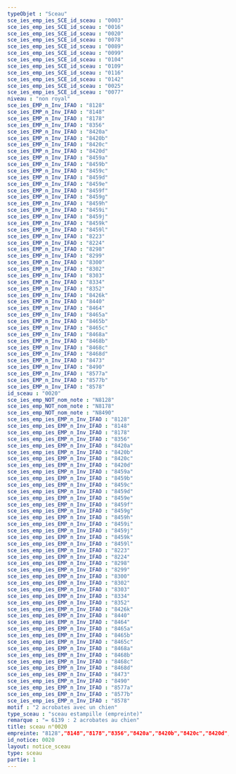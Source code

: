 ```yaml
---
typeObjet : "Sceau"
sce_ies_emp_ies_SCE_id_sceau : "0003"
sce_ies_emp_ies_SCE_id_sceau : "0016"
sce_ies_emp_ies_SCE_id_sceau : "0020"
sce_ies_emp_ies_SCE_id_sceau : "0078"
sce_ies_emp_ies_SCE_id_sceau : "0089"
sce_ies_emp_ies_SCE_id_sceau : "0099"
sce_ies_emp_ies_SCE_id_sceau : "0104"
sce_ies_emp_ies_SCE_id_sceau : "0109"
sce_ies_emp_ies_SCE_id_sceau : "0116"
sce_ies_emp_ies_SCE_id_sceau : "0142"
sce_ies_emp_ies_SCE_id_sceau : "0025"
sce_ies_emp_ies_SCE_id_sceau : "0077"
niveau : "non royal"
sce_ies_EMP_n_Inv_IFAO : "8128"
sce_ies_EMP_n_Inv_IFAO : "8148"
sce_ies_EMP_n_Inv_IFAO : "8178"
sce_ies_EMP_n_Inv_IFAO : "8356"
sce_ies_EMP_n_Inv_IFAO : "8420a"
sce_ies_EMP_n_Inv_IFAO : "8420b"
sce_ies_EMP_n_Inv_IFAO : "8420c"
sce_ies_EMP_n_Inv_IFAO : "8420d"
sce_ies_EMP_n_Inv_IFAO : "8459a"
sce_ies_EMP_n_Inv_IFAO : "8459b"
sce_ies_EMP_n_Inv_IFAO : "8459c"
sce_ies_EMP_n_Inv_IFAO : "8459d"
sce_ies_EMP_n_Inv_IFAO : "8459e"
sce_ies_EMP_n_Inv_IFAO : "8459f"
sce_ies_EMP_n_Inv_IFAO : "8459g"
sce_ies_EMP_n_Inv_IFAO : "8459h"
sce_ies_EMP_n_Inv_IFAO : "8459i"
sce_ies_EMP_n_Inv_IFAO : "8459j"
sce_ies_EMP_n_Inv_IFAO : "8459k"
sce_ies_EMP_n_Inv_IFAO : "8459l"
sce_ies_EMP_n_Inv_IFAO : "8223"
sce_ies_EMP_n_Inv_IFAO : "8224"
sce_ies_EMP_n_Inv_IFAO : "8298"
sce_ies_EMP_n_Inv_IFAO : "8299"
sce_ies_EMP_n_Inv_IFAO : "8300"
sce_ies_EMP_n_Inv_IFAO : "8302"
sce_ies_EMP_n_Inv_IFAO : "8303"
sce_ies_EMP_n_Inv_IFAO : "8334"
sce_ies_EMP_n_Inv_IFAO : "8352"
sce_ies_EMP_n_Inv_IFAO : "8426k"
sce_ies_EMP_n_Inv_IFAO : "8440"
sce_ies_EMP_n_Inv_IFAO : "8464"
sce_ies_EMP_n_Inv_IFAO : "8465a"
sce_ies_EMP_n_Inv_IFAO : "8465b"
sce_ies_EMP_n_Inv_IFAO : "8465c"
sce_ies_EMP_n_Inv_IFAO : "8468a"
sce_ies_EMP_n_Inv_IFAO : "8468b"
sce_ies_EMP_n_Inv_IFAO : "8468c"
sce_ies_EMP_n_Inv_IFAO : "8468d"
sce_ies_EMP_n_Inv_IFAO : "8473"
sce_ies_EMP_n_Inv_IFAO : "8490"
sce_ies_EMP_n_Inv_IFAO : "8577a"
sce_ies_EMP_n_Inv_IFAO : "8577b"
sce_ies_EMP_n_Inv_IFAO : "8578"
id_sceau : "0020"
sce_ies_emp_NOT_nom_note : "N8128"
sce_ies_emp_NOT_nom_note : "N8178"
sce_ies_emp_NOT_nom_note : "N8490"
sce_ies_emp_ies_EMP_n_Inv_IFAO : "8128"
sce_ies_emp_ies_EMP_n_Inv_IFAO : "8148"
sce_ies_emp_ies_EMP_n_Inv_IFAO : "8178"
sce_ies_emp_ies_EMP_n_Inv_IFAO : "8356"
sce_ies_emp_ies_EMP_n_Inv_IFAO : "8420a"
sce_ies_emp_ies_EMP_n_Inv_IFAO : "8420b"
sce_ies_emp_ies_EMP_n_Inv_IFAO : "8420c"
sce_ies_emp_ies_EMP_n_Inv_IFAO : "8420d"
sce_ies_emp_ies_EMP_n_Inv_IFAO : "8459a"
sce_ies_emp_ies_EMP_n_Inv_IFAO : "8459b"
sce_ies_emp_ies_EMP_n_Inv_IFAO : "8459c"
sce_ies_emp_ies_EMP_n_Inv_IFAO : "8459d"
sce_ies_emp_ies_EMP_n_Inv_IFAO : "8459e"
sce_ies_emp_ies_EMP_n_Inv_IFAO : "8459f"
sce_ies_emp_ies_EMP_n_Inv_IFAO : "8459g"
sce_ies_emp_ies_EMP_n_Inv_IFAO : "8459h"
sce_ies_emp_ies_EMP_n_Inv_IFAO : "8459i"
sce_ies_emp_ies_EMP_n_Inv_IFAO : "8459j"
sce_ies_emp_ies_EMP_n_Inv_IFAO : "8459k"
sce_ies_emp_ies_EMP_n_Inv_IFAO : "8459l"
sce_ies_emp_ies_EMP_n_Inv_IFAO : "8223"
sce_ies_emp_ies_EMP_n_Inv_IFAO : "8224"
sce_ies_emp_ies_EMP_n_Inv_IFAO : "8298"
sce_ies_emp_ies_EMP_n_Inv_IFAO : "8299"
sce_ies_emp_ies_EMP_n_Inv_IFAO : "8300"
sce_ies_emp_ies_EMP_n_Inv_IFAO : "8302"
sce_ies_emp_ies_EMP_n_Inv_IFAO : "8303"
sce_ies_emp_ies_EMP_n_Inv_IFAO : "8334"
sce_ies_emp_ies_EMP_n_Inv_IFAO : "8352"
sce_ies_emp_ies_EMP_n_Inv_IFAO : "8426k"
sce_ies_emp_ies_EMP_n_Inv_IFAO : "8440"
sce_ies_emp_ies_EMP_n_Inv_IFAO : "8464"
sce_ies_emp_ies_EMP_n_Inv_IFAO : "8465a"
sce_ies_emp_ies_EMP_n_Inv_IFAO : "8465b"
sce_ies_emp_ies_EMP_n_Inv_IFAO : "8465c"
sce_ies_emp_ies_EMP_n_Inv_IFAO : "8468a"
sce_ies_emp_ies_EMP_n_Inv_IFAO : "8468b"
sce_ies_emp_ies_EMP_n_Inv_IFAO : "8468c"
sce_ies_emp_ies_EMP_n_Inv_IFAO : "8468d"
sce_ies_emp_ies_EMP_n_Inv_IFAO : "8473"
sce_ies_emp_ies_EMP_n_Inv_IFAO : "8490"
sce_ies_emp_ies_EMP_n_Inv_IFAO : "8577a"
sce_ies_emp_ies_EMP_n_Inv_IFAO : "8577b"
sce_ies_emp_ies_EMP_n_Inv_IFAO : "8578"
motif : "2 acrobates avec un chien"
type_sceau : "sceau estampille (empreinte)"
remarque : "= 6139 : 2 acrobates au chien"
title: sceau n°0020
empreinte: "8128","8148","8178","8356","8420a","8420b","8420c","8420d","8459a","8459b","8459c","8459d","8459e","8459f","8459g","8459h","8459i","8459j","8459k","8459l","8223","8224","8298","8299","8300","8302","8303","8334","8352","8426k","8440","8464","8465a","8465b","8465c","8468a","8468b","8468c","8468d","8473","8490","8577a","8577b","8578"
id_notice: 0020
layout: notice_sceau
type: sceau
partie: 1
---
```

